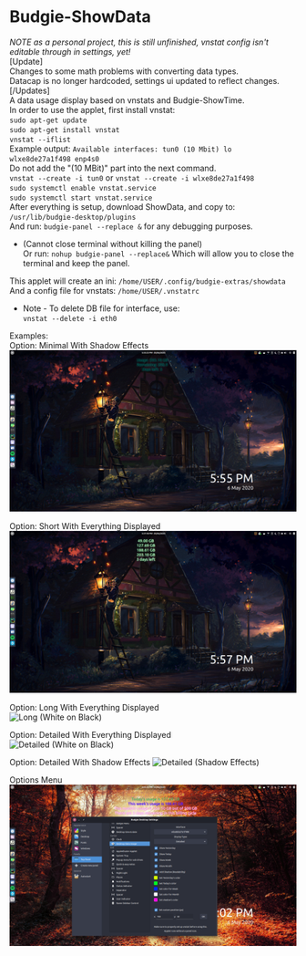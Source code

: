 # Budgie-ShowData
*NOTE as a personal project, this is still unfinished, vnstat config isn't editable through in settings, yet!*  
[Update]  
Changes to some math problems with converting data types.  
Datacap is no longer hardcoded, settings ui updated to reflect changes.  
[/Updates]  
A data usage display based on vnstats and Budgie-ShowTime.  
In order to use the applet, first install vnstat:  
`sudo apt-get update`  
`sudo apt-get install vnstat`  
`vnstat --iflist`  
Example output: `Available interfaces: tun0 (10 Mbit) lo wlxe8de27a1f498 enp4s0`  
Do not add the "(10 MBit)" part into the next command.  
`vnstat --create -i tun0` or `vnstat --create -i wlxe8de27a1f498`  
`sudo systemctl enable vnstat.service`  
`sudo systemctl start vnstat.service`  
After everything is setup, download ShowData, and copy to:  
`/usr/lib/budgie-desktop/plugins`  
And run:
`budgie-panel --replace &` for any debugging purposes.  
* (Cannot close terminal without killing the panel)  
Or run:
`nohup budgie-panel --replace&`
Which will allow you to close the terminal and keep the panel.
  
This applet will create an ini: `/home/USER/.config/budgie-extras/showdata`  
And a config file for vnstats: `/home/USER/.vnstatrc`  
  
  
* Note - To delete DB file for interface, use:  
`vnstat --delete -i eth0`  

Examples:  
Option: Minimal With Shadow Effects  
![Minimal (Shadow Effects)](Example_minimal_shadow.png)  
  
Option: Short With Everything Displayed  
![Short (Shadow Effects)](Example_short_all.png)  
  
Option: Long With Everything Displayed  
![Long (White on Black)](Example_long_all.png)  
  
Option: Detailed With Everything Displayed  
![Detailed (White on Black)](Example_detailed.png) 
  
Option: Detailed With Shadow Effects 
![Detailed (Shadow Effects)](Example_detailed_shadow.png) 
  
Options Menu  
![Detailed (With Options)](Example_options.png)
